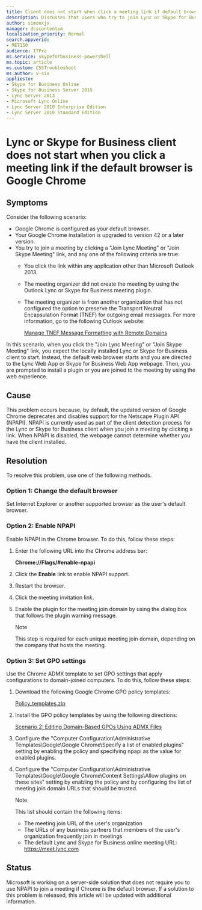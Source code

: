 ```yaml
---
title: Client does not start when click a meeting link if default browser is Chrome
description: Discusses that users who try to join Lync or Skype for Business online meetings are directed to Lync Web App, and their local client does not start. Provides a resolution.
author: simonxjx
manager: dcscontentpm
localization_priority: Normal
search.appverid: 
- MET150
audience: ITPro
ms.service: skypeforbusiness-powershell
ms.topic: article
ms.custom: CSSTroubleshoot
ms.author: v-six
appliesto:
- Skype for Business Online
- Skype for Business Server 2015
- Lync Server 2013
- Microsoft Lync Online
- Lync Server 2010 Enterprise Edition
- Lync Server 2010 Standard Edition
---
```


# Lync or Skype for Business client does not start when you click a meeting link if the default browser is Google Chrome

## Symptoms

Consider the following scenario: 

- Google Chrome is configured as your default browser.   
- Your Google Chrome installation is upgraded to version 42 or a later version.   
- You try to join a meeting by clicking a "Join Lync Meeting" or "Join Skype Meeting" link, and any one of the following criteria are true: 
  - You click the link within any application other than Microsoft Outlook 2013.   
  - The meeting organizer did not create the meeting by using the Outlook Lync or Skype for Business meeting plugin.   
  - The meeting organizer is from another organization that has not configured the option to preserve the Transport Neutral Encapsulation Format (TNEF) for outgoing email messages. For more information, go to the following Outlook website:

    [Manage TNEF Message Formatting with Remote Domains](https://help.outlook.com/en-in/140/gg263346.aspx)   

In this scenario, when you click the "Join Lync Meeting" or "Join Skype Meeting" link, you expect the locally installed Lync or Skype for Business client to start. Instead, the default web browser starts and you are directed to the Lync Web App or Skype for Business Web App webpage. Then, you are prompted to install a plugin or you are joined to the meeting by using the web experience.

## Cause

This problem occurs because, by default, the updated version of Google Chrome deprecates and disables support for the Netscape Plugin API (NPAPI). NPAPI is currently used as part of the client detection process for the Lync or Skype for Business client when you join a meeting by clicking a link. When NPAPI is disabled, the webpage cannot determine whether you have the client installed.

## Resolution

To resolve this problem, use one of the following methods. 

### Option 1: Change the default browser 

Set Internet Explorer or another supported browser as the user's default browser. 

### Option 2: Enable NPAPI

Enable NPAPI in the Chrome browser. To do this, follow these steps:

1. Enter the following URL into the Chrome address bar:

    **Chrome://Flags/#enable-npapi**   
2. Click the **Enable** link to enable NPAPI support.   
3. Restart the browser.   
4. Click the meeting invitation link.   
5. Enable the plugin for the meeting join domain by using the dialog box that follows the plugin warning message.

    > [!NOTE]
    > This step is required for each unique meeting join domain, depending on the company that hosts the meeting.   

### Option 3: Set GPO settings

Use the Chrome ADMX template to set GPO settings that apply configurations to domain-joined computers. To do this, follow these steps:

1. Download the following Google Chrome GPO policy templates:

    [Policy_templates.zip](https://dl.google.com/dl/edgedl/chrome/policy/policy_templates.zip)   
2. Install the GPO policy templates by using the following directions:

    [Scenario 2: Editing Domain-Based GPOs Using ADMX Files](https://technet.microsoft.com/library/cc748955%28v=ws.10%29.aspx)   
3. Configure the "Computer Configuration\Administrative Templates\Google\Google Chrome\Specify a list of enabled plugins" setting by enabling the policy and specifying npapi as the value for enabled plugins.   
4. Configure the "Computer Configuration\Administrative Templates\Google\Google Chrome\Content Settings\Allow plugins on these sites" setting by enabling the policy and by configuring the list of meeting join domain URLs that should be trusted. 

    > [!NOTE]
    > This list should contain the following items: 
    > - The meeting join URL of the user's organization   
    > - The URLs of any business partners that members of the user's organization frequently join in meetings   
    > - The default Lync and Skype for Business online meeting URL: https://meet.lync.com   
   
## Status

Microsoft is working on a server-side solution that does not require you to use NPAPI to join a meeting if Chrome is the default browser. If a solution to this problem is released, this article will be updated with additional information.
